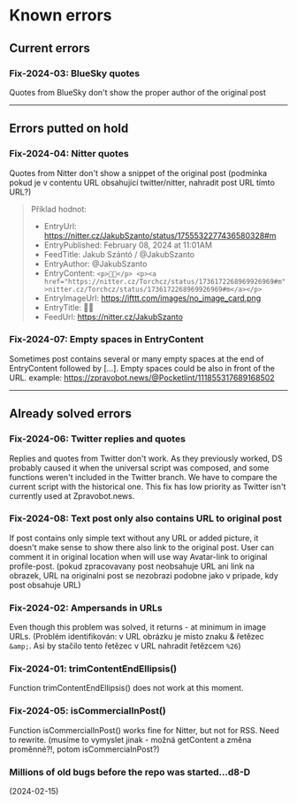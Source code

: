 # Known errors

## Current errors

### Fix-2024-03: BlueSky quotes
Quotes from BlueSky don't show the proper author of the original post

---

## Errors putted on hold

### Fix-2024-04: Nitter quotes
Quotes from Nitter don't show a snippet of the original post
(podmínka pokud je v contentu URL obsahující twitter/nitter, nahradit post URL tímto URL?)
> Příklad hodnot:
> * EntryUrl: https://nitter.cz/JakubSzanto/status/1755532277436580328#m
> * EntryPublished: February 08, 2024 at 11:01AM
> * FeedTitle: Jakub Szántó / @JakubSzanto
> * EntryAuthor: @JakubSzanto
> * EntryContent: `<p>🙏🏽</p> <p><a href="https://nitter.cz/Torchcz/status/1736172268969926969#m">nitter.cz/Torchcz/status/1736172268969926969#m</a></p>`
> * EntryImageUrl: https://ifttt.com/images/no_image_card.png
> * EntryTitle: 🙏🏽
> * FeedUrl: https://nitter.cz/JakubSzanto

### Fix-2024-07: Empty spaces in EntryContent
Sometimes post contains several or many empty spaces at the end of EntryContent followed by […]. Empty spaces could be also in front of the URL.
example: https://zpravobot.news/@Pocketlint/111855317689168502

---

## Already solved errors

### Fix-2024-06: Twitter replies and quotes
Replies and quotes from Twitter don't work. As they previously worked, DS probably caused it when the universal script was composed, and some functions weren't included in the Twitter branch. We have to compare the current script with the historical one. This fix has low priority as Twitter isn't currently used at Zpravobot.news.

### Fix-2024-08: Text post only also contains URL to original post
If post contains only simple text without any URL or added picture, it doesn't make sense to show there also link to the original post. User can comment it in original location when will use way Avatar-link to original profile-post.
(pokud zpracovavany post neobsahuje URL ani link na obrazek, URL na originalni post se nezobrazi podobne jako v pripade, kdy post obsahuje URL)

### Fix-2024-02: Ampersands in URLs
Even though this problem was solved, it returns - at minimum in image URLs.
(Problém identifikován: v URL obrázku je místo znaku & řetězec `&amp;`. Asi by stačilo tento řetězec v URL nahradit řetězcem `%26`)

### Fix-2024-01: trimContentEndEllipsis()
Function trimContentEndEllipsis() does not work at this moment.

### Fix-2024-05: isCommercialInPost()
Function isCommercialInPost() works fine for Nitter, but not for RSS. Need to rewrite.
(musíme to vymyslet jinak - možná getContent a změna proměnné?!, potom isCommerciaInPost?)

### Millions of old bugs before the repo was started...d8-D

(2024-02-15)
